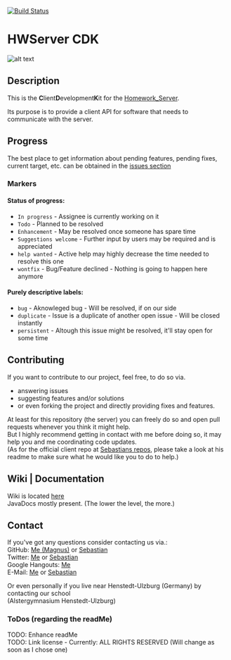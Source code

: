 [logo]:https://github.com/MarkL4YG/Homework_Server_CDK/blob/bleeding/src/main/resources/experimental_logo.png
[Server]:https://github.com/MarkL4YG/Homework_Server
[![Build Status](https://travis-ci.org/MarkL4YG/Homework_Server_CDK.svg?branch=bleeding)](https://travis-ci.org/MarkL4YG/Homework_Server_CDK)

# HWServer CDK

![alt text][logo]

## Description
This is the <b>C</b>lient<b>D</b>evelopment<b>K</b>it for the [Homework_Server](https://github.com/MarKL4YG/Homework_Server).  

Its purpose is to provide a client API for software that needs to communicate with the server.  


## Progress  
The best place to get information about pending features, pending fixes, current target, etc. can be obtained in the [issues section](https://github.com/MarkL4YG/Homework_Server_CDK/issues)  

### Markers  
#### Status of progress:  
* ```In progress``` - Assignee is currently working on it  
* ```Todo``` - Planned to be resolved  
* ```Enhancement``` - May be resolved once someone has spare time  
* ```Suggestions welcome``` - Further input by users may be required and is appreciated  
* ```help wanted``` - Active help may highly decrease the time needed to resolve this one  
* ```wontfix``` - Bug/Feature declined - Nothing is going to happen here anymore  

#### Purely descriptive labels:  
* ```bug``` - Aknowleged bug - Will be resolved, if on our side  
* ```duplicate``` - Issue is a duplicate of another open issue - Will be closed instantly  
* ```persistent``` - Altough this issue might be resolved, it'll stay open for some time  

## Contributing

If you want to contribute to our project, feel free, to do so via.    
* answering issues
* suggesting features and/or solutions
* or even forking the project and directly providing fixes and features.  


At least for this repository (the server) you can freely do so and open pull requests whenever you think it might help.  
But I highly recommend getting in contact with me before doing so, it may help you and me coordinating code updates.  
(As for the official client repo at [Sebastians repos](https://github.com/spaarmann?tab=repositories), please take a look at his readme to make sure what he would like you to do to help.)  

## Wiki | Documentation
Wiki is located [here](https://github.com/MarkL4YG/Homework_Server_CDK/tree/bleeding/wiki/wiki_ReadMe.md)  
JavaDocs mostly present. (The lower the level, the more.)

## Contact
If you've got any questions consider contacting us via.:  
GitHub: [Me (Magnus)](https://github.com/MarkL4YG) or [Sebastian](https://github.com/spaarmann)  
Twitter: [Me](https://twitter.com/@MarkL4YG) or [Sebastian](https://twitter.com/s_paarmann)  
Google Hangouts: [Me](https://plus.google.com/+MarkL4YG)  
E-Mail: [Me](mailto:github@m-lessmann.de) or [Sebastian](mailto:mail@s-paarmann.de)  

Or even personally if you live near Henstedt-Ulzburg (Germany) by contacting our school  
(Alstergymnasium Henstedt-Ulzburg)  

### ToDos (regarding the readMe) ###

TODO: Enhance readMe  
TODO: Link license - Currently: ALL RIGHTS RESERVED (Will change as soon as I chose one)  
